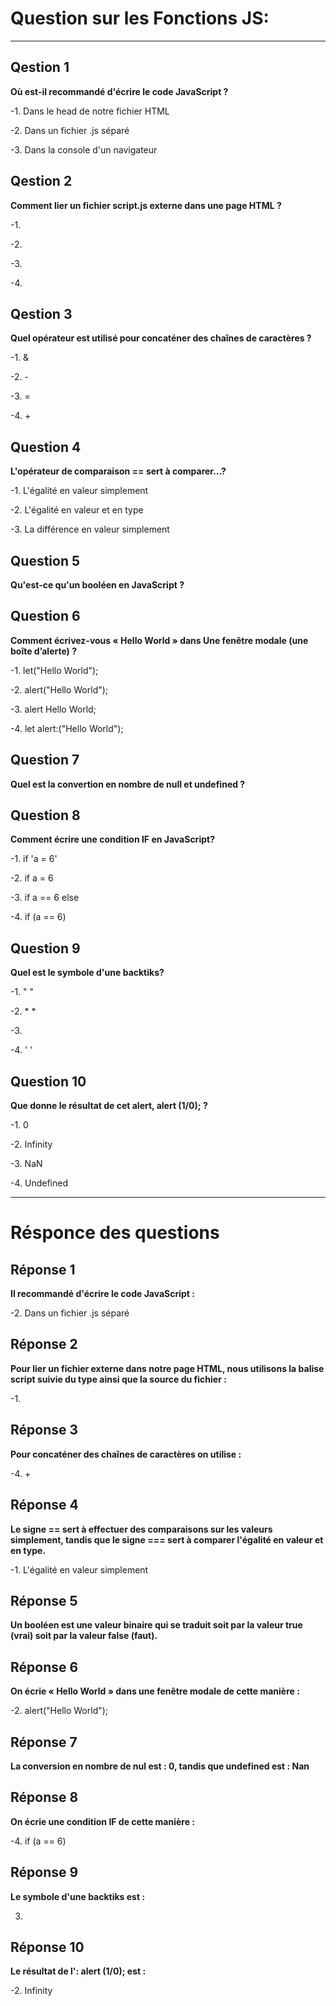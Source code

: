 # Question sur les Fonctions JS:

---


## Qestion 1

**Où est-il recommandé d'écrire le code JavaScript ?**

-1. Dans le head de notre fichier HTML

-2. Dans un fichier .js séparé

-3. Dans la console d'un navigateur



## Qestion 2

**Comment lier un fichier script.js externe dans une page HTML ?**

-1. <script type="text/javascript" src="script.js"> </script>

-2. <java-script content="script.js"> </java-script>

-3. <script http-equiv="text/javascript" src="script.js"> </script>

-4. <script type="text/javascript" content="script.js"> </script>



## Qestion 3

**Quel opérateur est utilisé pour concaténer des chaînes de caractères ?**

-1. &

-2. -

-3. =

-4. +



## Question 4

**L'opérateur de comparaison == sert à comparer...?**

-1. L'égalité en valeur simplement

-2. L'égalité en valeur et en type

-3. La différence en valeur simplement



## Question 5

**Qu'est-ce qu'un booléen en JavaScript ?**



## Question 6

**Comment écrivez-vous « Hello World » dans Une fenêtre modale (une boîte d’alerte) ?**

-1. let("Hello World");

-2. alert("Hello World");

-3. alert Hello World;

-4. let alert:("Hello World");



## Question 7

**Quel est la convertion en nombre de null et undefined ?**



## Question 8

**Comment écrire une condition IF en JavaScript?**

-1. if 'a = 6' 

-2. if a = 6

-3. if a == 6 else

-4. if (a == 6)



## Question 9

**Quel est le symbole d'une backtiks?**

-1. " "

-2. * *

-3. ` `

-4. ' '



## Question 10

**Que donne le résultat de cet alert,  alert (1/0);  ?**

-1. 0

-2. Infinity

-3. NaN

-4. Undefined


---


# Résponce des questions



## Réponse 1

**Il recommandé d'écrire le code JavaScript :**

-2. Dans un fichier .js séparé



## Réponse 2

**Pour lier un fichier externe dans notre page HTML, nous utilisons la balise script suivie du type ainsi que la source du fichier :**

-1.<script type="text/javascript" src="script.js"> </script>




## Réponse 3

**Pour concaténer des chaînes de caractères on utilise :**

-4. +



## Réponse 4

**Le signe == sert à effectuer des comparaisons sur les valeurs simplement, tandis que le signe === sert à comparer l'égalité en valeur et en type.**

-1. L'égalité en valeur simplement



## Réponse 5

**Un booléen est une valeur binaire qui se traduit soit par la valeur true (vrai) soit par la valeur false (faut).**



## Réponse 6

**On écrie « Hello World » dans une fenêtre modale de cette manière :**

-2. alert("Hello World");



## Réponse 7

**La conversion en nombre de nul est : 0, tandis que undefined est : Nan**



## Réponse 8

**On écrie une condition IF de cette manière :**

-4. if (a == 6)



## Réponse 9

**Le symbole d'une backtiks est :** 

3. ` `



## Réponse 10

**Le résultat de l': alert (1/0); est :**

-2. Infinity